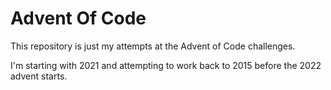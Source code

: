 # Advent Of Code
This repository is just my attempts at the Advent of Code challenges.

I'm starting with 2021 and attempting to work back to 2015 before the 2022 advent starts.
